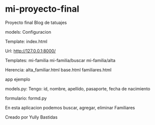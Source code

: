 # mi-proyecto-final
Proyecto final
Blog de tatuajes

models:
Configuracion

Template:
index.html


Url: http://127.0.0.1:8000/

Templates:
mi-familia
mi-familia/buscar
mi-familia/alta

Herencia:
alta_familiar.html
base.html
familiares.html

app ejemplo

models.py:
Tengo: id, nombre, apellido, pasaporte, fecha de nacimiento

formulario:
formd.py

En esta aplicacion podemos buscar, agregar, eliminar Familiares

Creado por Yully Bastidas